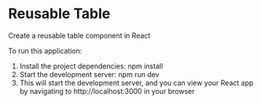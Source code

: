 # Reusable Table

Create a reusable table component in React

To run this application: 
1. Install the project dependencies: npm install
2. Start the development server: npm run dev
3. This will start the development server, and you can view your React app by navigating to http://localhost:3000 in your browser